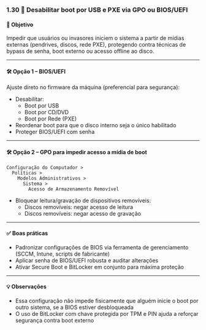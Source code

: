 ### 1.30 🛑 Desabilitar boot por USB e PXE via GPO ou BIOS/UEFI

#### 🎯 Objetivo
Impedir que usuários ou invasores iniciem o sistema a partir de mídias externas (pendrives, discos, rede PXE), protegendo contra técnicas de bypass de senha, boot externo ou acesso offline ao disco.

---

#### 🛠️ Opção 1 – BIOS/UEFI

Ajuste direto no firmware da máquina (preferencial para segurança):

- Desabilitar:
  - Boot por USB
  - Boot por CD/DVD
  - Boot por Rede (PXE)
- Reordenar boot para que o disco interno seja o único habilitado
- Proteger BIOS/UEFI com senha

---

#### 🛠️ Opção 2 – GPO para impedir acesso a mídia de boot

```
Configuração do Computador >
  Políticas >
    Modelos Administrativos >
      Sistema >
        Acesso de Armazenamento Removível
```

- Bloquear leitura/gravação de dispositivos removíveis:
  - Discos removíveis: negar acesso de leitura
  - Discos removíveis: negar acesso de gravação

---

#### ✅ Boas práticas
- Padronizar configurações de BIOS via ferramenta de gerenciamento (SCCM, Intune, scripts de fabricante)
- Aplicar senha de BIOS/UEFI robusta e auditar alterações
- Ativar Secure Boot e BitLocker em conjunto para máxima proteção

---

#### 💡 Observações
- Essa configuração não impede fisicamente que alguém inicie o boot por outro sistema, se a BIOS estiver desbloqueada
- O uso de BitLocker com chave protegida por TPM e PIN ajuda a reforçar segurança contra boot externo